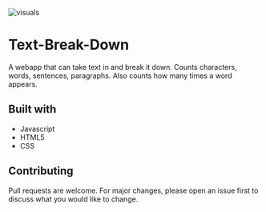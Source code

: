 
![visuals](breakItDOWN.jpg)
# Text-Break-Down
A webapp that can take text in and break it down. Counts characters, words, sentences, paragraphs. Also counts how many times a word appears.

## Built with
- Javascript
- HTML5
- CSS

## Contributing
Pull requests are welcome. For major changes, please open an issue first to discuss what you would like to change.

